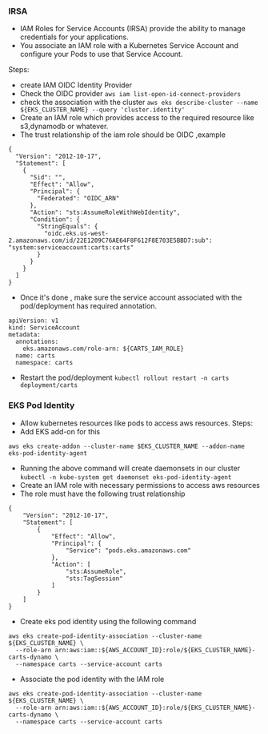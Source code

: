 ### IRSA
- IAM Roles for Service Accounts (IRSA) provide the ability to manage credentials for your applications.
- You associate an IAM role with a Kubernetes Service Account and configure your Pods to use that Service Account.

Steps:
- create IAM OIDC Identity Provider
- Check the OIDC provider `aws iam list-open-id-connect-providers`
- check the association with the cluster `aws eks describe-cluster --name ${EKS_CLUSTER_NAME} --query 'cluster.identity'`
- Create an IAM role which provides access to the required resource like s3,dynamodb or whatever.
- The trust relationship of the iam role should be OIDC ,example

```
{
  "Version": "2012-10-17",
  "Statement": [
    {
      "Sid": "",
      "Effect": "Allow",
      "Principal": {
        "Federated": "OIDC_ARN"
      },
      "Action": "sts:AssumeRoleWithWebIdentity",
      "Condition": {
        "StringEquals": {
          "oidc.eks.us-west-2.amazonaws.com/id/22E1209C76AE64F8F612F8E703E5BBD7:sub": "system:serviceaccount:carts:carts"
        }
      }
    }
  ]
}
```
- Once it's done , make sure the service account associated with the pod/deployment has required annotation.
```
apiVersion: v1
kind: ServiceAccount
metadata:
  annotations:
    eks.amazonaws.com/role-arn: ${CARTS_IAM_ROLE}
  name: carts
  namespace: carts

```
- Restart the pod/deployment `kubectl rollout restart -n carts deployment/carts`

### EKS Pod Identity
- Allow kubernetes resources like pods to access aws resources.
Steps:
- Add EKS add-on for this
```
aws eks create-addon --cluster-name $EKS_CLUSTER_NAME --addon-name eks-pod-identity-agent
```
- Running the above command will create daemonsets in our cluster `kubectl -n kube-system get daemonset eks-pod-identity-agent`
- Create an IAM role with necessary permissions to access aws resources
- The role must have the following trust relationship
```
{
    "Version": "2012-10-17",
    "Statement": [
        {
            "Effect": "Allow",
            "Principal": {
                "Service": "pods.eks.amazonaws.com"
            },
            "Action": [
                "sts:AssumeRole",
                "sts:TagSession"
            ]
        }
    ]
}
```
- Create eks pod identity using the following command

```
aws eks create-pod-identity-association --cluster-name ${EKS_CLUSTER_NAME} \
  --role-arn arn:aws:iam::${AWS_ACCOUNT_ID}:role/${EKS_CLUSTER_NAME}-carts-dynamo \
  --namespace carts --service-account carts

```
- Associate the pod identity with the IAM role

```
aws eks create-pod-identity-association --cluster-name ${EKS_CLUSTER_NAME} \
  --role-arn arn:aws:iam::${AWS_ACCOUNT_ID}:role/${EKS_CLUSTER_NAME}-carts-dynamo \
  --namespace carts --service-account carts

```
